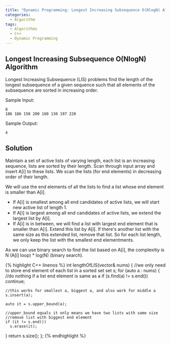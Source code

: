 ```yaml
---
title: "Dynamic Programming: Longest Increasing Subsequence O(NlogN) Algorithm"
categories:
  - Algorithm
tags:
  - Algorithms
  - C++
  - Dynamic Programming
---
```


## Longest Increasing Subsequence O(NlogN) Algorithm

Longest Increasing Subsequence (LIS) problems find the length of the longest subsequence of a given sequence such that all elements of the subsequence are sorted in increasing order.

Sample Input:
```
8
186 186 150 200 160 130 197 220
```
Sample Output:
```
4
```

## Solution  

Maintain a set of active lists of varying length, each list is an increasing sequence, lists are sorted by their length.
Scan through input array and insert A[i] to these lists. We scan the lists (for end elements) in decreasing order of their length.

We will use the end elements of all the lists to find a list whose end element is smaller than A[i].

* If A[i] is smallest among all end candidates of active lists, we will start new active list of length 1.
* If A[i] is largest among all end candidates of active lists, we extend the largest list by A[i].
* If A[i] is in between, we will find a list with largest end element that is smaller than A[i]. Extend this list by A[i]. If there's another list with the same size as this extended list, remove that list. So for each list length, we only keep the list with the smallest end elementments.  

As we can use binary search to find the list based on  A[i], the complexitiy is N (A[i] loop) * log(N) (binary search).

{% highlight C++ linenos %}
int lengthOfLIS(vector<int>& nums)
{
  //we only need to store end element of each list in a sorted set
  set<int> s;
  for (auto a : nums) {
    //do nothing if a list end element is same as a
    if (s.find(a) != s.end())
      continue;

    //this works for smallest a, biggest a, and also work for middle a
    s.insert(a);

    auto it = s.upper_bound(a);

    //upper_bound equals it only means we have two lists with same size
    //remove list with biggest end element
    if (it != s.end())
      s.erase(it);
  }
  return s.size();
};
{% endhighlight %}
